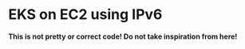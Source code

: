 # EKS on EC2 using IPv6

**This is not pretty or correct code! Do not take inspiration from here!**
